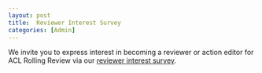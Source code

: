 ```yaml
---
layout: post
title:  Reviewer Interest Survey
categories: [Admin]
---
```


We invite you to express interest in becoming a reviewer or action editor for ACL Rolling Review via our [reviewer interest survey](https://aclrollingreview.org/reviewers).
